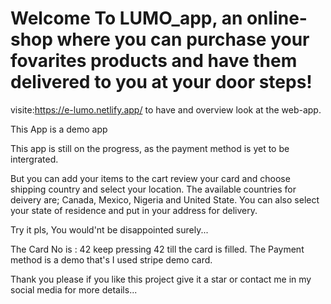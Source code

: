 # Welcome To LUMO_app, an online-shop where you can purchase your fovarites products and have them delivered to you at your door steps!

visite:https://e-lumo.netlify.app/ to have and overview look at the web-app.

This App is a demo app

This app is still on the progress, as the payment method is yet to be intergrated. 

But you can add your items to the cart review your card and choose shipping country and select your location.
The available  countries for deivery are; Canada, Mexico, Nigeria and United State. You can also select your state of residence and put in your address for delivery. 

Try it pls, You would'nt be disappointed surely...

The Card No is : 42 keep pressing 42 till the card is filled. 
The Payment method is a demo that's I used stripe demo card.

Thank you please if you like this project give it a star or contact me in my social media for more details...


